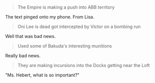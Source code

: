 > The Empire is making a push into ABB territory

The text pinged onto my phone. From Lisa.

> Oni Lee is dead got intercepted by Victor on a bombing run

Well that was bad news.

> Used some of Bakuda's interesting munitions

Really bad news.

> They are making incursions into the Docks getting near the Loft

"Ms. Hebert, what is so important?"


